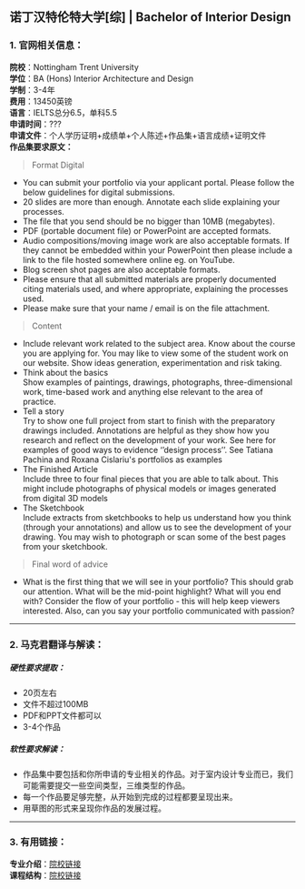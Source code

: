 ## 诺丁汉特伦特大学[综] | Bachelor of Interior Design


### 1. 官网相关信息：

**院校**：Nottingham Trent University    
**学位**：BA (Hons) Interior Architecture and Design   
**学制**：3-4年  
**费用**：13450英镑  
**语言**：IELTS总分6.5，单科5.5      
**申请时间**：???   
**申请文件**：个人学历证明+成绩单+个人陈述+作品集+语言成绩+证明文件  
**作品集要求原文：**   

> Format Digital
> 
-	You can submit your portfolio via your applicant portal. Please follow the below guidelines for digital submissions.
-	20 slides are more than enough. Annotate each slide explaining your processes.
-	The file that you send should be no bigger than 10MB (megabytes).
-	PDF (portable document file) or PowerPoint are accepted formats.
-	Audio compositions/moving image work are also acceptable formats. If they cannot be embedded within your PowerPoint then please include a link to the file hosted somewhere online eg. on YouTube.
-	Blog screen shot pages are also acceptable formats.
-	Please ensure that all submitted materials are properly documented citing materials used, and where appropriate, explaining the processes used.
-	Please make sure that your name / email is on the file attachment.

> Content
> 
- Include relevant work related to the subject area. Know about the course you are applying for. You may like to view some of the student work on our website. Show ideas generation, experimentation and risk taking.
- Think about the basics   
Show examples of paintings, drawings, photographs, three-dimensional work, time-based work and anything else relevant to the area of practice. 
- Tell a story   
Try to show one full project from start to finish with the preparatory drawings included. Annotations are helpful as they show how you research and reflect on the development of your work. See here for examples of good ways to evidence ‘’design process’’. See Tatiana Pachina and Roxana Cislariu's portfolios as examples
- The Finished Article  
Include three to four final pieces that you are able to talk about. This might include photographs of physical models or images generated from digital 3D models
- The Sketchbook   
Include extracts from sketchbooks to help us understand how you think (through your annotations) and allow us to see the development of your drawing. You may wish to photograph or scan some of the best pages from your sketchbook.

> Final word of advice
> 
- What is the first thing that we will see in your portfolio? This should grab our attention. What will be the mid-point highlight? What will you end with? Consider the flow of your portfolio - this will help keep viewers interested. Also, can you say your portfolio communicated with passion?






---


### 2. 马克君翻译与解读：

##### 硬性要求提取：
- 20页左右
- 文件不超过100MB
- PDF和PPT文件都可以
- 3-4个作品


##### 软性要求解读：
- 作品集中要包括和你所申请的专业相关的作品。对于室内设计专业而已，我们可能需要提交一些空间类型，三维类型的作品。
- 每一个作品要足够完整，从开始到完成的过程都要呈现出来。
- 用草图的形式来呈现你作品的发展过程。


---


### 3. 有用链接：

**专业介绍**：[院校链接](http://www.bcu.ac.uk/courses/interior-architecture-design-ba-hons-2019-20)  
**课程结构**：[院校链接](http://www.bcu.ac.uk/courses/interior-architecture-design-ba-hons-2019-20) 